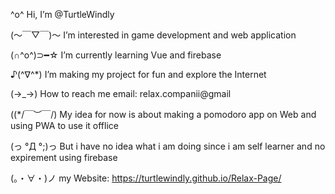  
 ^o^ Hi, I’m @TurtleWindly
 
 (～￣▽￣)～ I’m interested in game development and web application
 
  (∩^o^)⊃━☆ I’m currently learning Vue and firebase
  
 ♪(^∇^*) I’m making my project for fun and explore the Internet

 (→_→) How to reach me email: relax.companii@gmail
 
 ((*/￣︶￣/) My idea for now is about making a pomodoro app on Web and using PWA to use it offlice
 
 (っ °Д °;)っ But i have no idea what i am doing since i am self learner and no expirement using firebase
 
 (。・∀・)ノ my Website: https://turtlewindly.github.io/Relax-Page/
<!---
TurtleWindly/TurtleWindly is a ✨ special ✨ repository because its `README.md` (this file) appears on your GitHub profile.
You can click the Preview link to take a look at your changes.
--->
